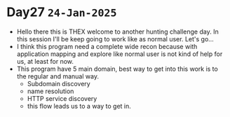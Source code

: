# Day27 `24-Jan-2025`
- Hello there this is THEX welcome to another hunting challenge day. In this session I'll be keep going to work like as normal user. Let's go...
- I think this program need a complete wide recon because with application mapping and explore like normal user is not kind of help for us, at least for now.
- This program have 5 main domain, best way to get into this work is to the regular and manual way.
    - Subdomain discovery
    - name resolution
    - HTTP service discovery
    - this flow leads us to a way to get in.
